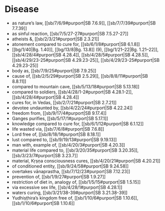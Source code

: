 # Disease

* as nature’s law, [[sb/7/6/9#purport|SB 7.6.9]], [[sb/7/7/39#purport|SB 7.7.39]]
* as sinful reaction, [[sb/7/5/27-27#purport|SB 7.5.27-27]]
* atheists &, [[sb/2/3/21#purport|SB 2.3.21]]
* atonement compared to cure for, [[sb/6/1/8#purport|SB 6.1.8]]
*  [[bg/1/40|Bg. 1.40]], [[bg/13/8|Bg. 13.8]] (9), [[bg/1/21–22|Bg. 1.21–22]], [[sb/4/28/4#purport|SB 4.28.4]], [[sb/4/28/5#purport|SB 4.28.5]], [[sb/4/29/23-25#purport|SB 4.29.23-25]], [[sb/4/29/23-25#purport|SB 4.29.23-25]]
* body as, [[sb/7/9/25#purport|SB 7.9.25]]
* cause of, [[sb/2/5/29#purport|SB 2.5.29]], [[sb/8/8/11#purport|SB 8.8.11]]
* compared to mountain cave, [[sb/5/13/18#purport|SB 5.13.18]]
* compared to soldiers, [[sb/4/28/1-2#purport|SB 4.28.1-2]], [[sb/4/28/4#purport|SB 4.28.4]]
* cures for, in Vedas, [[sb/2/7/21#purport|SB 2.7.21]]
* devotee undaunted by, [[sb/4/22/24#purport|SB 4.22.24]]
* freedom from, [[sb/9/17/4#purport|SB 9.17.4]]
* Ganges purifies, [[sb/5/17/1#purport|SB 5.17.1]]
* knowledge compared to cure for, [[sb/6/1/12#purport|SB 6.1.12]]
* life wasted via, [[sb/7/6/8#purport|SB 7.6.8]]
* Lord free of, [[sb/8/18/1#purport|SB 8.18.1]]
* lust compared to, [[sb/9/19/13#purport|SB 9.19.13]]
* man with, example of, [[sb/4/20/3#purport|SB 4.20.3]]
* material life compared to, [[sb/3/20/35#purport|SB 3.20.35]], [[sb/3/23/7#purport|SB 3.23.7]]
* material, Kṛṣṇa consciousness cures, [[sb/4/20/21#purport|SB 4.20.21]]
* of conditioned entity, [[sb/9/24/58#purport|SB 9.24.58]]
* overtakes vānaprastha, [[sb/7/12/23#purport|SB 7.12.23]]
* prevention of, [[sb/1/9/27#purport|SB 1.9.27]]
* restriction of diet in, analogy of, [[sb/1/5/15#purport|SB 1.5.15]]
* via excessive sex life, [[sb/4/28/1#purport|SB 4.28.1]]
* waters curing, [[sb/3/21/38-39#purport|SB 3.21.38-39]]
* Yudhiṣṭhira’s kingdom free of, [[sb/1/10/6#purport|SB 1.10.6]], [[sb/1/10/6#purport|SB 1.10.6]]

